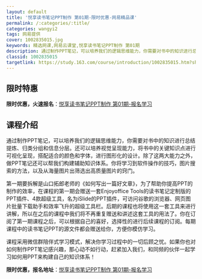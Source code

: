 ```yaml
---
layout: default
title: '悦享读书笔记PPT制作 第01期-限时优惠-网易精品课'
permalink: /:categories/:title/
categories: wangyi2
tags: 网易提供
cover: 1002835015.jpg
keywords: 精选网课,网易云课堂,悦享读书笔记PPT制作 第01期
description: 通过制作PPT笔记，可以培养我们的逻辑思维能力，你需要对书中的知识进行总结提炼、归类分组和信息分层。还可以培养视觉呈现能
classid: 1002835015
targetlink: https://study.163.com/course/introduction/1002835015.htm?share=1&shareId=1025206652&utm_campaign=share&utm_medium=iphoneShare&utm_source=&utm_u=1025206652
---
```


## 限时特惠

**限时优惠，火速报名**：[悦享读书笔记PPT制作 第01期-报名学习](https://study.163.com/course/introduction/1002835015.htm?share=1&shareId=1025206652&utm_campaign=share&utm_medium=iphoneShare&utm_source=&utm_u=1025206652)

## 课程介绍

通过制作PPT笔记，可以培养我们的逻辑思维能力，你需要对书中的知识进行总结提炼、归类分组和信息分层。还可以培养视觉呈现能力，将书中的关键知识点进行可视化呈现，搭配适合的颜色和字体，进行图形化的设计。除了这两大能力之外，做PPT笔记还可以帮我们构建辅助知识体系。你将学习到软件操作的技巧，图片搜索的方法，以及从海量图片出筛选出高质量图片的窍门。



第一期要拆解是山口拓郎老师的《如何写出一篇好文章》，为了帮助你提高PPT的制作的效率，在课程的第一期会赠送一套Enjoyoffice Tools的读书笔记定制版的PPT插件、4款超级工具，名为iSlide的PPT插件，可访问谷歌的浏览器、网页图片批量下载助手和效率飞升的超级工具栏。后期的课程也将使用这一套工具来进行讲解，所以在之后的课程中我们将不再重复赠送和讲述这套工具的用法了。你在订阅了第一期课程之后，可以根据自己的喜好，选择性的进行后续课程的订阅。每期课程中的读书笔记PPT的源文件都会赠送给你，方便你模仿学习。



课程采用微信群陪伴式学习模式，解决你学习过程中的一切后顾之忧。如果你也对如何制作PPT笔记感兴趣，那心动不如行动，赶紧加入我们，和同频的伙伴一起学习如何用PPT来构建自己的知识体系！

**限时优惠，报名地址**：[悦享读书笔记PPT制作 第01期-报名学习](https://study.163.com/course/introduction/1002835015.htm?share=1&shareId=1025206652&utm_campaign=share&utm_medium=iphoneShare&utm_source=&utm_u=1025206652)

